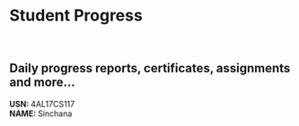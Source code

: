 # Student Progress
<br>

## Daily progress reports, certificates, assignments and more...

<b> USN: </b> 4AL17CS117   <br>
<b> NAME: </b>  Sinchana
